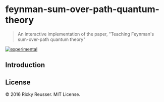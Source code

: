 # feynman-sum-over-path-quantum-theory

> An interactive implementation of the paper, &#34;Teaching Feynman&#39;s sum-over-path quantum theory&#34;

[![experimental][stability-experimental]][stability-url]
<!--[![Build Status][travis-image]][travis-url]-->
<!--[![npm version][npm-image]][npm-url]-->
<!--[![Dependency Status][david-dm-image]][david-dm-url]-->
<!--[![Semistandard Style][semistandard-image]][semistandard-url]-->


## Introduction

## License

&copy; 2016 Ricky Reusser. MIT License.




<!-- BADGES -->

[travis-image]: https://travis-ci.org/rreusser/feynman-sum-over-path-quantum-theory.svg?branch=master
[travis-url]: https://travis-ci.org//feynman-sum-over-path-quantum-theory

[npm-image]: https://badge.fury.io/js/feynman-sum-over-path-quantum-theory.svg
[npm-url]: https://npmjs.org/package/feynman-sum-over-path-quantum-theory

[david-dm-image]: https://david-dm.org/rreusser/feynman-sum-over-path-quantum-theory.svg?theme=shields.io
[david-dm-url]: https://david-dm.org/rreusser/feynman-sum-over-path-quantum-theory

[semistandard-image]: https://img.shields.io/badge/code%20style-semistandard-brightgreen.svg?style=flat-square
[semistandard-url]: https://github.com/Flet/semistandard

<!-- see stability badges at: https://github.com/badges/stability-badges -->
[stability-url]: https://github.com/badges/stability-badges
[stability-deprecated]: http://badges.github.io/stability-badges/dist/deprecated.svg
[stability-experimental]: http://badges.github.io/stability-badges/dist/experimental.svg
[stability-unstable]: http://badges.github.io/stability-badges/dist/unstable.svg
[stability-stable]: http://badges.github.io/stability-badges/dist/stable.svg
[stability-frozen]: http://badges.github.io/stability-badges/dist/frozen.svg
[stability-locked]: http://badges.github.io/stability-badges/dist/locked.svg

